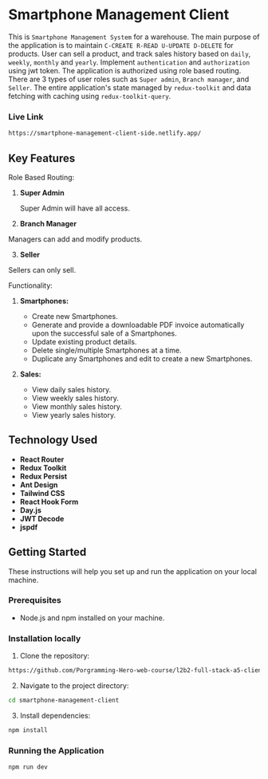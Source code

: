 # Smartphone Management Client

This is `Smartphone Management System` for a warehouse. The main purpose of the application is to maintain `C-CREATE R-READ U-UPDATE D-DELETE` for products. User can sell a product, and track sales history based on `daily`, `weekly`, `monthly` and `yearly`. Implement `authentication` and `authorization` using jwt token. The application is authorized using role based routing. There are 3 types of user roles such as `Super admin`, `Branch manager`, and `Seller`. The entire application's state managed by `redux-toolkit` and data fetching with caching using `redux-toolkit-query`.

### Live Link

```bash
https://smartphone-management-client-side.netlify.app/
```

## Key Features

Role Based Routing:

1. **Super Admin**

   Super Admin will have all access.

2. **Branch Manager**

Managers can add and modify products.

3. **Seller**

Sellers can only sell.

Functionality:

1. **Smartphones:**

   - Create new Smartphones.
   - Generate and provide a downloadable PDF invoice automatically upon the successful sale of a Smartphones.
   - Update existing product details.
   - Delete single/multiple Smartphones at a time.
   - Duplicate any Smartphones and edit to create a new Smartphones.

2. **Sales:**
   - View daily sales history.
   - View weekly sales history.
   - View monthly sales history.
   - View yearly sales history.

## Technology Used

- **React Router**
- **Redux Toolkit**
- **Redux Persist**
- **Ant Design**
- **Tailwind CSS**
- **React Hook Form**
- **Day.js**
- **JWT Decode**
- **jspdf**

## Getting Started

These instructions will help you set up and run the application on your local machine.

### Prerequisites

- Node.js and npm installed on your machine.

### Installation locally

1. Clone the repository:

```bash
https://github.com/Porgramming-Hero-web-course/l2b2-full-stack-a5-client-side-NaimurAlltime.git
```

2. Navigate to the project directory:

```bash
cd smartphone-management-client
```

3. Install dependencies:

```bash
npm install
```

### Running the Application

```bash
npm run dev
```
